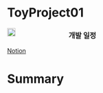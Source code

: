 # ToyProject01

<p>    <img src ="https://user-images.githubusercontent.com/103009998/175874767-225cd393-adee-49bc-a196-72f735c6276a.png" style="width: 2vw; min-width: 140px;" align = "left" />

  <H3>개발 일정</H3> </p>
<!-- <a href = "https://www.notion.so/AS-_TOY-PROJECT01-55af2dc3d07144dca7d40cadb35f296e" > Notion </a> -->
<a href = "https://www.notion.so/4f742001ce784dc2b96f9a166e42739e?v=7bf6de1c574340caa8812bd5b08779df" target="_blank"> Notion </a>

# Summary
